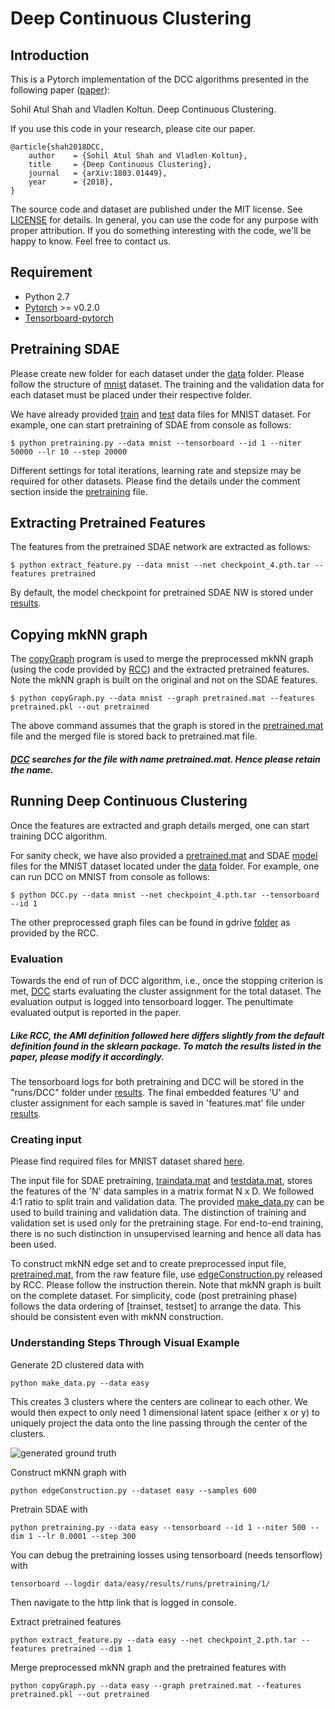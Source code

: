 # Deep Continuous Clustering #

## Introduction ##

This is a Pytorch implementation of the DCC algorithms presented in the following paper ([paper](http://arxiv.org/abs/1803.01449)):

Sohil Atul Shah and Vladlen Koltun. Deep Continuous Clustering.

If you use this code in your research, please cite our paper.
```
@article{shah2018DCC,
	author    = {Sohil Atul Shah and Vladlen Koltun},
	title     = {Deep Continuous Clustering},
	journal   = {arXiv:1803.01449},
	year      = {2018},
}
```

The source code and dataset are published under the MIT license. See [LICENSE](LICENSE) for details. In general, you can use the code for any purpose with proper attribution. If you do something interesting with the code, we'll be happy to know. Feel free to contact us.

## Requirement ##

* Python 2.7
* [Pytorch](http://pytorch.org/) >= v0.2.0
* [Tensorboard-pytorch](https://github.com/lanpa/tensorboard-pytorch)

## Pretraining SDAE ##

Please create new folder for each dataset under the [data](data) folder. Please follow the structure of [mnist](data/mnist) dataset. The training and the validation data for each dataset must be placed under their respective folder.

We have already provided [train](data/mnist/traindata.mat) and [test](data/mnist/testdata.mat) data files for MNIST dataset. For example, one can start pretraining of SDAE from console as follows:

```
$ python pretraining.py --data mnist --tensorboard --id 1 --niter 50000 --lr 10 --step 20000
```

Different settings for total iterations, learning rate and stepsize may be required for other datasets. Please find the details under the comment section inside the [pretraining](pytorch/pretraining.py) file.

## Extracting Pretrained Features ##

The features from the pretrained SDAE network are extracted as follows:

```
$ python extract_feature.py --data mnist --net checkpoint_4.pth.tar --features pretrained
```

By default, the model checkpoint for pretrained SDAE NW is stored under [results](data/mnist/results).

## Copying mkNN graph ##

The [copyGraph](pytorch/copyGraph.py) program is used to merge the preprocessed mkNN graph (using the code provided by [RCC](https://bitbucket.org/sohilas/robust-continuous-clustering/src)) and the extracted pretrained features. Note the mkNN graph is built on the original and not on the SDAE features.

```
$ python copyGraph.py --data mnist --graph pretrained.mat --features pretrained.pkl --out pretrained
```

The above command assumes that the graph is stored in the [pretrained.mat](data/mnist/pretrained.mat) file and the merged file is stored back to pretrained.mat file. 

##### [DCC](pytorch/DCC.py) searches for the file with name pretrained.mat. Hence please retain the name. #####

## Running Deep Continuous Clustering ##

Once the features are extracted and graph details merged, one can start training DCC algorithm. 

For sanity check, we have also provided a [pretrained.mat](data/mnist/pretrained.mat) and SDAE [model](data/mnist/results/checkpoint_4.pth.tar) files for the MNIST dataset located under the [data](data/mnist) folder. For example, one can run DCC on MNIST from console as follows:

```
$ python DCC.py --data mnist --net checkpoint_4.pth.tar --tensorboard --id 1
```

The other preprocessed graph files can be found in gdrive [folder](https://drive.google.com/drive/folders/1vN4IpmjJvRngaGkLSyKVsPaoGXL02mFf?usp=sharing) as provided by the RCC.

### Evaluation ###

Towards the end of run of DCC algorithm, i.e., once the stopping criterion is met, [DCC](pytorch/DCC.py) starts evaluating the cluster assignment for the total dataset. The evaluation output is logged into tensorboard logger. The penultimate evaluated output is reported in the paper.

##### Like RCC, the AMI definition followed here differs slightly from the default definition found in the sklearn package. To match the results listed in the paper, please modify it accordingly. #####

The tensorboard logs for both pretraining and DCC will be stored in the "runs/DCC" folder under [results](data/mnist/results/). The final embedded features 'U' and cluster assignment for each sample is saved in 'features.mat' file under [results](data/mnist/results/).  

### Creating input ###

Please find required files for MNIST dataset shared [here](https://drive.google.com/drive/folders/10DjPtVRHgZcM-dshm4MuyB5DmxpfG_hV?usp=sharing).

The input file for SDAE pretraining, [traindata.mat](data/mnist/traindata.mat) and [testdata.mat](data/mnist/testdata.mat), stores the features of the 'N' data samples in a matrix format N x D. We followed 4:1 ratio to split train and validation data. The provided [make_data.py](pytorch/make_data.py) can be used to build training and validation data. The distinction of training and validation set is used only for the pretraining stage. For end-to-end training, there is no such distinction in unsupervised learning and hence all data has been used. 

To construct mkNN edge set and to create preprocessed input file, [pretrained.mat](data/mnist/pretrained.mat), from the raw feature file, use [edgeConstruction.py](https://bitbucket.org/sohilas/robust-continuous-clustering/src/0516c0e1c65027ca0ffa1f09e0aa3074b99dea80/Toolbox/edgeConstruction.py) released by RCC. Please follow the instruction therein. Note that mkNN graph is built on the complete dataset. For simplicity, code (post pretraining phase) follows the data ordering of \[trainset, testset\] to arrange the data. This should be consistent even with mkNN construction.

### Understanding Steps Through Visual Example ###

Generate 2D clustered data with
```
python make_data.py --data easy
```
This creates 3 clusters where the centers are colinear to each other. 
We would then expect to only need 1 dimensional latent space (either x or y) to uniquely project the data
onto the line passing through the center of the clusters.

![generated ground truth](https://i.imgur.com/H61xQix.png)

Construct mKNN graph with
```
python edgeConstruction.py --dataset easy --samples 600
```

Pretrain SDAE with
```
python pretraining.py --data easy --tensorboard --id 1 --niter 500 --dim 1 --lr 0.0001 --step 300
```

You can debug the pretraining losses using tensorboard (needs tensorflow) with
```
tensorboard --logdir data/easy/results/runs/pretraining/1/
```
Then navigate to the http link that is logged in console.

Extract pretrained features
```
python extract_feature.py --data easy --net checkpoint_2.pth.tar --features pretrained --dim 1
```

Merge preprocessed mkNN graph and the pretrained features with
```
python copyGraph.py --data easy --graph pretrained.mat --features pretrained.pkl --out pretrained
```